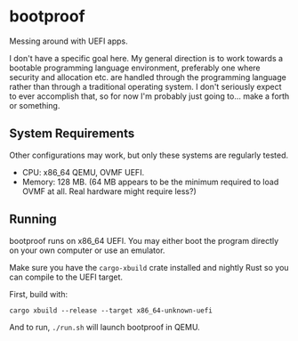 # bootproof
Messing around with UEFI apps.

I don't have a specific goal here.
My general direction is to work towards a bootable programming language environment,
preferably one where security and allocation etc. are handled through the programming language
rather than through a traditional operating system.
I don't seriously expect to ever accomplish that, so for now I'm probably just going to...
make a forth or something.

## System Requirements
Other configurations may work, but only these systems are regularly tested.
* CPU: x86_64 QEMU, OVMF UEFI.
* Memory: 128 MB. (64 MB appears to be the minimum required to load OVMF at all. Real hardware might require less?)

## Running
bootproof runs on x86_64 UEFI. You may either boot the program directly on your own computer or use an emulator.

Make sure you have the `cargo-xbuild` crate installed and nightly Rust so you can compile to the UEFI target.

First, build with:
```
cargo xbuild --release --target x86_64-unknown-uefi
```

And to run, `./run.sh` will launch bootproof in QEMU.
